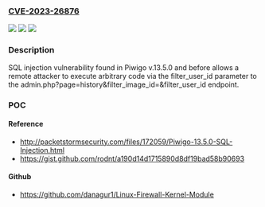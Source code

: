 ### [CVE-2023-26876](https://cve.mitre.org/cgi-bin/cvename.cgi?name=CVE-2023-26876)
![](https://img.shields.io/static/v1?label=Product&message=n%2Fa&color=blue)
![](https://img.shields.io/static/v1?label=Version&message=n%2Fa&color=blue)
![](https://img.shields.io/static/v1?label=Vulnerability&message=n%2Fa&color=brighgreen)

### Description

SQL injection vulnerability found in Piwigo v.13.5.0 and before allows a remote attacker to execute arbitrary code via the filter_user_id parameter to the admin.php?page=history&filter_image_id=&filter_user_id endpoint.

### POC

#### Reference
- http://packetstormsecurity.com/files/172059/Piwigo-13.5.0-SQL-Injection.html
- https://gist.github.com/rodnt/a190d14d1715890d8df19bad58b90693

#### Github
- https://github.com/danagur1/Linux-Firewall-Kernel-Module

